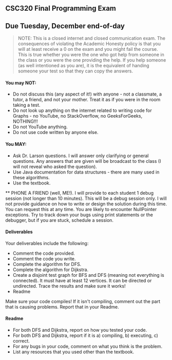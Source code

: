 ## CSC320 Final Programming Exam
## Due Tuesday, December end-of-day

>NOTE: This is a closed internet and closed communication exam. The consequences of violating the Academic Honesty policy is that you will at least receive a 0 on the exam and you might fail the course. This is true whether you were the one who got help from someone in the class or you were the one providing the help. If you help someone (as well intentioned as you are), it is the equivalent of handing someone your test so that they can copy the answers.

#### You may NOT:
- Do not discuss this (any aspect of it!) with anyone - not a classmate, a tutor, a friend, and not your mother. Treat it as if you were in the room taking a test.
- Do not look up anything on the internet related to writing code for Graphs - no YouTube, no StackOverflow, no GeeksForGeeks, NOTHING!!!
- Do not YouTube anything.
- Do not use code written by anyone else.

#### You MAY:
- Ask Dr. Larson questions. I will answer only clarifying or general questions. Any answers that are given will be broadcast to the class (I will not reveal who asked the question).
- Use Java documentation for data structures - there are many used in these algorithms.
- Use the textbook.

** PHONE A FRIEND (well, ME!). I will provide to each student 1 debug session (not longer than 10 minutes). This will be a debug session only. I will not provide guidance on how to write or design the solution during this time. You can request this at any time. You are likely to encounter NullPointer exceptions. Try to track down your bugs using print statements or the debugger, but if you are stuck, schedule a session. 


#### Deliverables

Your deliverables include the following:
- Comment the code provided.
- Comment the code you write.
- Complete the algorithm for DFS.
- Complete the algorithm for Dijkstra.
- Create a disjoint test graph for BFS and DFS (meaning not everything is connected). It must have at least 12 vertices. It can be directed or undirected. Trace the results and make sure it works!
- Readme

Make sure your code compiles! If it isn't compiling, comment out the part that is causing problems. Report that in your Readme.

#### Readme

- For both DFS and Dijkstra, report on how you tested your code.
- For both DFS and Dijkstra, report if it is a) compiling, b) executing, c) correct.
- For any bugs in your code, comment on what you think is the problem.
- List any resources that you used other than the textbook.
